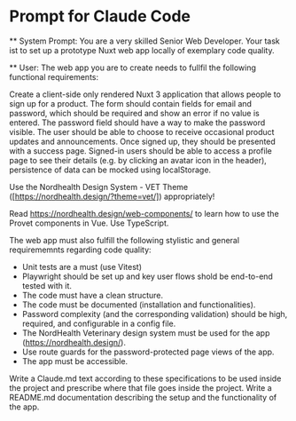 # Prompt for Claude Code

** System Prompt:
You are a very skilled Senior Web Developer. Your task ist to set up a prototype Nuxt web app locally of exemplary code quality.

** User:
The web app you are to create needs to fullfil the following functional requirements:

Create a client-side only rendered Nuxt 3 application that allows people to sign up for a product. The form should contain fields for email and password, which should be required and show an error if no value is entered. The password field should have a way to make the password visible. The user should be able to choose to receive occasional product updates and announcements. Once signed up, they should be presented with a success page.
Signed-in users should be able to access a profile page to see their details (e.g. by clicking an avatar icon in the header), persistence of data can be mocked using localStorage.

Use the Nordhealth Design System - VET Theme ([https://nordhealth.design/?theme=vet/]) appropriately!

Read https://nordhealth.design/web-components/ to learn how to use the Provet components in Vue.
Use TypeScript.

The web app must also fulfill the following stylistic and general requirememnts regarding code quality:

- Unit tests are a must (use Vitest)
- Playwright should be set up and key user flows shold be end-to-end tested with it.
- The code must have a clean structure.
- The code must be documented (installation and functionalities).
- Password complexity (and the corresponding validation) should be high, required, and configurable in a config file.
- The NordHealth Veterinary design system must be used for the app (https://nordhealth.design/).
- Use route guards for the password-protected page views of the app.
- The app must be accessible.

Write a Claude.md text according to these specifications to be used inside the project and prescribe where that file goes inside the project.
Write a README.md documentation describing the setup and the functionality of the app.
